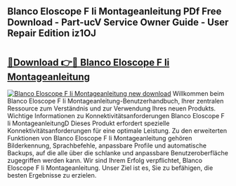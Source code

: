 ## Blanco Eloscope F Ii Montageanleitung PDf Free Download - Part-ucV Service Owner Guide - User Repair Edition iz1OJ

# <h2><a href="http://df6vc6.blite.top/?on=Blanco+Eloscope+F+Ii+Montageanleitung">🔗Download 👉🔴 Blanco Eloscope F Ii Montageanleitung</a></h2>

[![Blanco Eloscope F Ii Montageanleitung new download](https://i.imgur.com/lujVjoI.png)](http://df6vc6.blite.top/?on=Blanco+Eloscope+F+Ii+Montageanleitung)
Willkommen beim Blanco Eloscope F Ii Montageanleitung-Benutzerhandbuch, Ihrer zentralen Ressource zum Verständnis und zur Verwendung Ihres neuen Produkts. Wichtige Informationen zu Konnektivitätsanforderungen Blanco Eloscope F Ii MontageanleitungD Dieses Produkt erfordert spezielle Konnektivitätsanforderungen für eine optimale Leistung. Zu den erweiterten Funktionen von Blanco Eloscope F Ii Montageanleitung gehören Bilderkennung, Sprachbefehle, anpassbare Profile und automatische Backups, auf die alle über die schlanke und anpassbare Benutzeroberfläche zugegriffen werden kann. Wir sind Ihrem Erfolg verpflichtet, Blanco Eloscope F Ii Montageanleitung. Unser Ziel ist es, Sie zu befähigen, die besten Ergebnisse zu erzielen.
